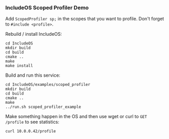 ### IncludeOS Scoped Profiler Demo

Add `ScopedProfiler sp;` in the scopes that you want to profile. Don't forget to `#include <profile>`.

Rebuild / install IncludeOS:

```
cd IncludeOS
mkdir build
cd build
cmake ..
make
make install
```

Build and run this service:

```
cd IncludeOS/examples/scoped_profiler
mkdir build
cd build
cmake ..
make
../run.sh scoped_profiler_example
```

Make something happen in the OS and then use wget or curl to `GET /profile` to see statistics:

```
curl 10.0.0.42/profile
```
